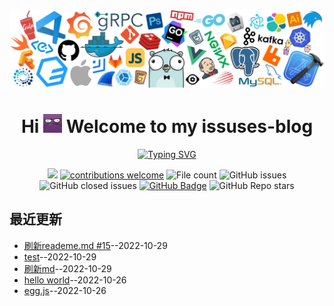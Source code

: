 
![header-image](.//header_white_.png)
<br/>

<h1 align="center">Hi <img src="https://github.com/iosyyy/iosyyy/blob/main/%E5%A4%B4%E5%83%8F(3).gif" alt="image-20220102113009363" width="30" /> Welcome to my issuses-blog</h1>
<!-- Typing SVG by DenverCoder1 - https://github.com/DenverCoder1/readme-typing-svg -->
<p align="center">
<a href="https://git.io/typing-svg"><img src="https://readme-typing-svg.demolab.com?font=Noto+Sans+Simplified+Chinese&size=25&pause=1000&color=%23F75C7E&center=true&vCenter=true&width=435&lines=%E9%A1%B9%E7%9B%AE%E5%80%9F%E9%89%B4%E8%87%AA+Gitblog+%E6%84%9F%E8%B0%A2%E5%A4%A7%E4%BD%AC%E7%9A%84%E9%A1%B9%E7%9B%AE%E2%99%A5;%E6%9C%AC%E9%A1%B9%E7%9B%AE%E6%98%AFiosyyy%E7%9A%84%E7%A7%81%E4%BA%BA%E5%8D%9A%E5%AE%A2;%E5%8F%AF%E9%9A%8F%E6%84%8Fcv%E6%B2%A1%E6%9C%89%E7%89%88%E6%9D%83;%E6%9C%AC%E4%BA%BA%E6%98%AF%E4%B8%AA%E8%8F%9C%E9%B8%A1+%E5%A6%82%E6%9C%89%E9%94%99%E8%AF%AF%E6%84%9F%E8%B0%A2%E5%A4%A7%E4%BD%AC%E6%8C%87%E6%AD%A3" alt="Typing SVG" /></a>
</p>

<div align="center">

![](https://img.shields.io/badge/license-MIT-green)
[![contributions welcome](https://img.shields.io/badge/contributions-welcome-brightgreen.svg?style=flat-square)](https://github.com/iosyyy/issuses-blog/blob/main/WELCOME.md#user-content-welcome)
![File count](https://img.shields.io/github/directory-file-count/iosyyy/issuses-blog)
![GitHub issues](https://img.shields.io/github/issues/iosyyy/issuses-blog)
![GitHub closed issues](https://img.shields.io/github/issues-closed/iosyyy/issuses-blog)
<a href="https://github.com/iosyyy?tab=followers"><img src="https://img.shields.io/github/followers/iosyyy?label=Followers&style=social" alt="GitHub Badge"></a>
![GitHub Repo stars](https://img.shields.io/github/stars/iosyyy/issuses-blog?style=social)
<!-- Docs badge not working ... if you have time to help investigate, please do.
[![Inline docs](http://inch-ci.org/github/dwyl/hits.svg?style=flat-square)](http://inch-ci.org/github/dwyl/hits)
-->
</div>

## 最近更新
- [刷新reademe.md #15](https://github.com/iosyyy/issuses-blog/issues/15)--2022-10-29
- [test](https://github.com/iosyyy/issuses-blog/issues/13)--2022-10-29
- [刷新md](https://github.com/iosyyy/issuses-blog/issues/12)--2022-10-29
- [hello world](https://github.com/iosyyy/issuses-blog/issues/11)--2022-10-26
- [egg.js](https://github.com/iosyyy/issuses-blog/issues/10)--2022-10-26

